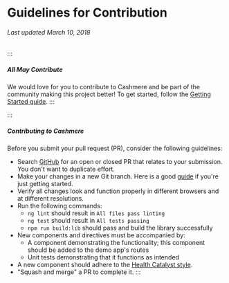 # Guidelines for Contribution

###### Last updated March 10, 2018

:::

##### All May Contribute

We would love for you to contribute to Cashmere and be part of the community making this project better! To get started, follow the [Getting Started guide](http://cashmere.healthcatalyst.net/guides/getting-started).
:::

:::

##### Contributing to Cashmere

Before you submit your pull request (PR), consider the following guidelines:

*   Search [GitHub](https://github.com/HealthCatalyst/Fabric.Cashmere/pulls) for an open or closed PR that relates to your submission. You don't want to duplicate effort.
*   Make your changes in a new Git branch. Here is a good [guide](https://gist.github.com/Chaser324/ce0505fbed06b947d962) if you're just getting started.
*   Verify all changes look and function properly in different browsers and at different resolutions.
*   Run the following commands:
    *   `ng lint` should result in `All files pass linting`
    *   `ng test` should result in `All tests passing`
    *   `npm run build:lib` should pass and build the library successfully
*   New components and directives must be accompanied by:
    *   A component demonstrating the functionality; this component should be added to the demo app's routes
    *   Unit tests demonstrating that it functions as intended
*   A new component should adhere to the [Health Catalyst style](http://cashmere.healthcatalyst.net).
*   "Squash and merge" a PR to complete it.
:::
